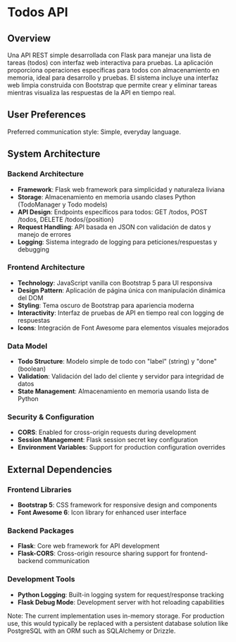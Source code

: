 # Todos API

## Overview

Una API REST simple desarrollada con Flask para manejar una lista de tareas (todos) con interfaz web interactiva para pruebas. La aplicación proporciona operaciones específicas para todos con almacenamiento en memoria, ideal para desarrollo y pruebas. El sistema incluye una interfaz web limpia construida con Bootstrap que permite crear y eliminar tareas mientras visualiza las respuestas de la API en tiempo real.

## User Preferences

Preferred communication style: Simple, everyday language.

## System Architecture

### Backend Architecture
- **Framework**: Flask web framework para simplicidad y naturaleza liviana
- **Storage**: Almacenamiento en memoria usando clases Python (TodoManager y Todo models)
- **API Design**: Endpoints específicos para todos: GET /todos, POST /todos, DELETE /todos/{position}
- **Request Handling**: API basada en JSON con validación de datos y manejo de errores
- **Logging**: Sistema integrado de logging para peticiones/respuestas y debugging

### Frontend Architecture
- **Technology**: JavaScript vanilla con Bootstrap 5 para UI responsiva
- **Design Pattern**: Aplicación de página única con manipulación dinámica del DOM
- **Styling**: Tema oscuro de Bootstrap para apariencia moderna
- **Interactivity**: Interfaz de pruebas de API en tiempo real con logging de respuestas
- **Icons**: Integración de Font Awesome para elementos visuales mejorados

### Data Model
- **Todo Structure**: Modelo simple de todo con "label" (string) y "done" (boolean)
- **Validation**: Validación del lado del cliente y servidor para integridad de datos
- **State Management**: Almacenamiento en memoria usando lista de Python

### Security & Configuration
- **CORS**: Enabled for cross-origin requests during development
- **Session Management**: Flask session secret key configuration
- **Environment Variables**: Support for production configuration overrides

## External Dependencies

### Frontend Libraries
- **Bootstrap 5**: CSS framework for responsive design and components
- **Font Awesome 6**: Icon library for enhanced user interface

### Backend Packages
- **Flask**: Core web framework for API development
- **Flask-CORS**: Cross-origin resource sharing support for frontend-backend communication

### Development Tools
- **Python Logging**: Built-in logging system for request/response tracking
- **Flask Debug Mode**: Development server with hot reloading capabilities

Note: The current implementation uses in-memory storage. For production use, this would typically be replaced with a persistent database solution like PostgreSQL with an ORM such as SQLAlchemy or Drizzle.
